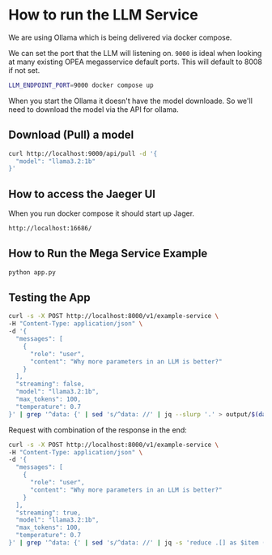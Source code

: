 # How to run the LLM Service

We are using Ollama which is being delivered via docker compose.

We can set the port that the LLM will listening on.
`9000` is ideal when looking at many existing OPEA megasservice default ports.
This will default to 8008 if not set.

```sh
LLM_ENDPOINT_PORT=9000 docker compose up
```

When you start the Ollama it doesn't have the model downloade.
So we'll need to download the model via the API for ollama.

## Download (Pull) a model

```sh
curl http://localhost:9000/api/pull -d '{
  "model": "llama3.2:1b"
}'
```

## How to access the Jaeger UI

When you run docker compose it should start up Jager.

```sh
http://localhost:16686/
```

## How to Run the Mega Service Example

```sh
python app.py
```

## Testing the App

```sh
curl -s -X POST http://localhost:8000/v1/example-service \
-H "Content-Type: application/json" \
-d '{
  "messages": [
    {
      "role": "user",
      "content": "Why more parameters in an LLM is better?"
    }
  ],
  "streaming": false,
  "model": "llama3.2:1b",
  "max_tokens": 100,
  "temperature": 0.7
}' | grep '^data: {' | sed 's/^data: //' | jq --slurp '.' > output/$(date +%s)-response.json
```

Request with combination of the response in the end:

```sh
curl -s -X POST http://localhost:8000/v1/example-service \
-H "Content-Type: application/json" \
-d '{
  "messages": [
    {
      "role": "user",
      "content": "Why more parameters in an LLM is better?"
    }
  ],
  "streaming": true,
  "model": "llama3.2:1b",
  "max_tokens": 100,
  "temperature": 0.7
}' | grep '^data: {' | sed 's/^data: //' | jq -s 'reduce .[] as $item (""; . + ($item.choices[0].delta.content // ""))' | jq -R '{response: .}' > output/$(date +%s)-response.json
```

